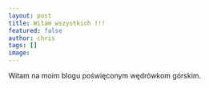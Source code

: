 ```yaml
---
layout: post
title: Witam wszystkich !!!
featured: false
author: chris
tags: []
image: 
---
```


<p class='c-content__cc-content'>
Witam na moim blogu poświęconym wędrówkom górskim.
</p>